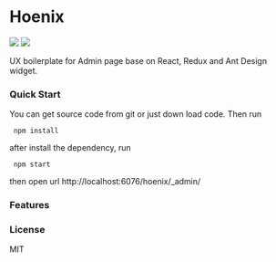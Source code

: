 # Hoenix
![](https://img.shields.io/badge/license-MIT-000000.svg) ![](https://img.shields.io/badge/release-0.2-green.svg)

UX boilerplate for Admin page base on React, Redux and Ant Design widget.


### Quick Start
You can get source code from git or just down load code. Then run

````
 npm install
````
 after install the dependency, run 

````
 npm start
````
then open url http://localhost:6076/hoenix/_admin/

### Features

### License
MIT

